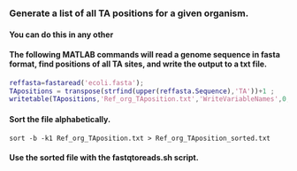 ### Generate a list of all TA positions for a given organism.

#### You can do this in any other 

#### The following MATLAB commands will read a genome sequence in fasta format, find positions of all TA sites, and write the output to a txt file.

```matlab
reffasta=fastaread('ecoli.fasta');
TApositions = transpose(strfind(upper(reffasta.Sequence),'TA'))+1 ;
writetable(TApositions,'Ref_org_TAposition.txt','WriteVariableNames',0,'delimiter','\t');
```

#### Sort the file alphabetically. 
```shell
sort -b -k1 Ref_org_TAposition.txt > Ref_org_TAposition_sorted.txt
```
#### Use the sorted file with the fastqtoreads.sh script. 
